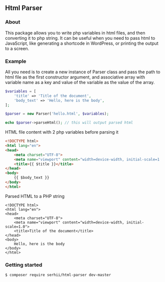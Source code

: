 ## Html Parser

### About
This package allows you to write php variables in html files, and then converting it to php string. It can be useful when you need to pass html to JavaScript, like generating a shortcode in WordPress, or printing the output to a screen.

### Example
All you need is to create a new instance of Parser class and pass the path to html file as the first constructor argument, and associative array with variable name as a key and value of the variable as the value of the array.
```php
$variables = [
    'title' => 'Title of the document',
    'body_text' => 'Hello, here is the body',
];

$parser = new Parser('hello.html', $variables);

echo $parser->parseHtml(); // this will output parsed html
```

HTML file content with 2 php variables before parsing it
```html
<!DOCTYPE html>
<html lang="en">
<head>
    <meta charset="UTF-8">
    <meta name="viewport" content="width=device-width, initial-scale=1.0">
    <title>{{ $title }}</title>
</head>
<body>
    {{ $body_text }}
</body>
</html>
```

Parsed HTML to a PHP string
```text
<!DOCTYPE html>
<html lang="en">
<head>
    <meta charset="UTF-8">
    <meta name="viewport" content="width=device-width, initial-scale=1.0">
    <title>Title of the document</title>
</head>
<body>
    Hello, here is the body
</body>
</html>
```

### Getting started
```bash
$ composer require serhii/html-parser dev-master
```
